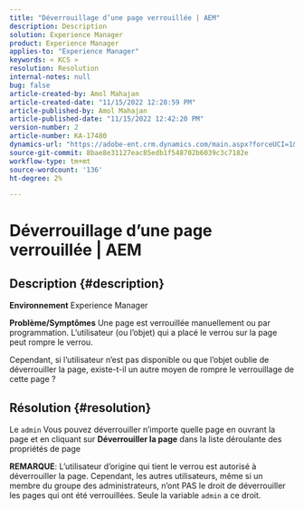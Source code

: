 ```yaml
---
title: "Déverrouillage d’une page verrouillée | AEM"
description: Description
solution: Experience Manager
product: Experience Manager
applies-to: "Experience Manager"
keywords: « KCS »
resolution: Resolution
internal-notes: null
bug: false
article-created-by: Amol Mahajan
article-created-date: "11/15/2022 12:28:59 PM"
article-published-by: Amol Mahajan
article-published-date: "11/15/2022 12:42:20 PM"
version-number: 2
article-number: KA-17480
dynamics-url: "https://adobe-ent.crm.dynamics.com/main.aspx?forceUCI=1&pagetype=entityrecord&etn=knowledgearticle&id=0b30dc0f-e164-ed11-9561-6045bd006a22"
source-git-commit: 8bae8e31127eac85edb1f548702b6039c3c7182e
workflow-type: tm+mt
source-wordcount: '136'
ht-degree: 2%

---
```


# Déverrouillage d’une page verrouillée | AEM

## Description {#description}

<b>Environnement</b>
Experience Manager


<b>Problème/Symptômes</b>
Une page est verrouillée manuellement ou par programmation. L’utilisateur (ou l’objet) qui a placé le verrou sur la page peut rompre le verrou.

Cependant, si l’utilisateur n’est pas disponible ou que l’objet oublie de déverrouiller la page, existe-t-il un autre moyen de rompre le verrouillage de cette page ?


## Résolution {#resolution}


Le `admin` Vous pouvez déverrouiller n’importe quelle page en ouvrant la page et en cliquant sur <b>Déverrouiller la page</b> dans la liste déroulante des propriétés de page

<b>REMARQUE</b>: L’utilisateur d’origine qui tient le verrou est autorisé à déverrouiller la page. Cependant, les autres utilisateurs, même si un membre du groupe des administrateurs, n’ont PAS le droit de déverrouiller les pages qui ont été verrouillées. Seule la variable `admin` a ce droit.
